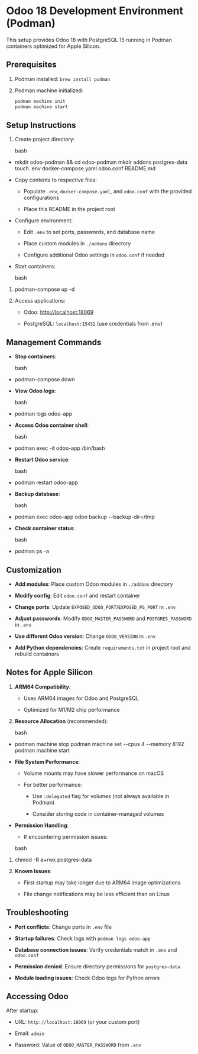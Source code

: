 # Odoo 18 Development Environment (Podman)

This setup provides Odoo 18 with PostgreSQL 15 running in Podman containers optimized for Apple Silicon.

## Prerequisites

1. Podman installed: `brew install podman`

2. Podman machine initialized:
   
   ```bash
   podman machine init
   podman machine start
   ```

## Setup Instructions

1. Create project directory:
   
   bash
- mkdir odoo-podman && cd odoo-podman
  mkdir addons postgres-data
  touch .env docker-compose.yaml odoo.conf README.md

- Copy contents to respective files:
  
  - Populate `.env`, `docker-compose.yaml`, and `odoo.conf` with the provided configurations
  
  - Place this README in the project root

- Configure environment:
  
  - Edit `.env` to set ports, passwords, and database name
  
  - Place custom modules in `./addons` directory
  
  - Configure additional Odoo settings in `odoo.conf` if needed

- Start containers:
  
  bash
1. podman-compose up -d

2. Access applications:
   
   - Odoo: [http://localhost:18069](http://localhost:18069)
   
   - PostgreSQL: `localhost:15432` (use credentials from .env)

## Management Commands

- **Stop containers**:
  
  bash

- podman-compose down

- **View Odoo logs**:
  
  bash

- podman logs odoo-app

- **Access Odoo container shell**:
  
  bash

- podman exec -it odoo-app /bin/bash

- **Restart Odoo service**:
  
  bash

- podman restart odoo-app

- **Backup database**:
  
  bash

- podman exec odoo-app odoo backup --backup-dir=/tmp

- **Check container status**:
  
  bash

- podman ps -a

## Customization

- **Add modules**: Place custom Odoo modules in `./addons` directory

- **Modify config**: Edit `odoo.conf` and restart container

- **Change ports**: Update `EXPOSED_ODOO_PORT`/`EXPOSED_PG_PORT` in `.env`

- **Adjust passwords**: Modify `ODOO_MASTER_PASSWORD` and `POSTGRES_PASSWORD` in `.env`

- **Use different Odoo version**: Change `ODOO_VERSION` in `.env`

- **Add Python dependencies**: Create `requirements.txt` in project root and rebuild containers

## Notes for Apple Silicon

1. **ARM64 Compatibility**:
   
   - Uses ARM64 images for Odoo and PostgreSQL
   
   - Optimized for M1/M2 chip performance

2. **Resource Allocation** (recommended):
   
   bash
- podman machine stop
  podman machine set --cpus 4 --memory 8192
  podman machine start

- **File System Performance**:
  
  - Volume mounts may have slower performance on macOS
  
  - For better performance:
    
    - Use `:delegated` flag for volumes (not always available in Podman)
    
    - Consider storing code in container-managed volumes

- **Permission Handling**:
  
  - If encountering permission issues:
  
  bash
1. chmod -R a+rwx postgres-data

2. **Known Issues**:
   
   - First startup may take longer due to ARM64 image optimizations
   
   - File change notifications may be less efficient than on Linux

## Troubleshooting

- **Port conflicts**: Change ports in `.env` file

- **Startup failures**: Check logs with `podman logs odoo-app`

- **Database connection issues**: Verify credentials match in `.env` and `odoo.conf`

- **Permission denied**: Ensure directory permissions for `postgres-data`

- **Module loading issues**: Check Odoo logs for Python errors

## Accessing Odoo

After startup:

- URL: `http://localhost:18069` (or your custom port)

- Email: `admin`

- Password: Value of `ODOO_MASTER_PASSWORD` from `.env`
